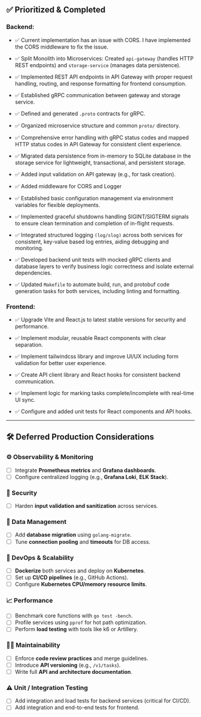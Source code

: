 ## ✅ Prioritized & Completed

### Backend:

* ✅ Current implementation has an issue with CORS. I have implemented the CORS middleware to fix the issue.

* ✅ Split Monolith into Microservices: Created `api-gateway` (handles HTTP REST endpoints) and `storage-service` (manages data persistence).

* ✅ Implemented REST API endpoints in API Gateway with proper request handling, routing, and response formatting for frontend consumption.

* ✅ Established gRPC communication between gateway and storage service.

* ✅ Defined and generated `.proto` contracts for gRPC.

* ✅ Organized microservice structure and common `proto/` directory.

* ✅ Comprehensive error handling with gRPC status codes and mapped HTTP status codes in API Gateway for consistent client experience.

* ✅ Migrated data persistence from in-memory to SQLite database in the storage service for lightweight, transactional, and persistent storage.

* ✅ Added input validation on API gateway (e.g., for task creation).

* ✅ Added middleware for CORS and Logger 

* ✅ Established basic configuration management via environment variables for flexible deployments.

* ✅ Implemented graceful shutdowns handling SIGINT/SIGTERM signals to ensure clean termination and completion of in-flight requests.

* ✅ Integrated structured logging `(log/slog)` across both services for consistent, key-value based log entries, aiding debugging and monitoring.

* ✅ Developed backend unit tests with mocked gRPC clients and database layers to verify business logic correctness and isolate external dependencies.

* ✅ Updated `Makefile` to automate build, run, and protobuf code generation tasks for both services, including linting and formatting.


### Frontend:

* ✅ Upgrade Vite and React.js to latest stable versions for security and performance.

* ✅ Implement modular, reusable React components with clear separation.

* ✅ Implement tailwindcss library and improve UI/UX including form validation for better user experience.

* ✅ Create API client library and React hooks for consistent backend communication.

* ✅ Implement logic for marking tasks complete/incomplete with real-time UI sync.

* ✅ Configure and added unit tests for React components and API hooks.

---

## 🛠️ Deferred Production Considerations

### ⚙️ Observability & Monitoring

* [ ] Integrate **Prometheus metrics** and **Grafana dashboards**.
* [ ] Configure centralized logging (e.g., **Grafana Loki**, **ELK Stack**).

### 🔐 Security

* [ ] Harden **input validation and sanitization** across services.

### 💃️ Data Management

* [ ] Add **database migration** using `golang-migrate`.
* [ ] Tune **connection pooling** and **timeouts** for DB access.

### 🚀 DevOps & Scalability

* [ ] **Dockerize** both services and deploy on **Kubernetes**.
* [ ] Set up **CI/CD pipelines** (e.g., GitHub Actions).
* [ ] Configure **Kubernetes CPU/memory resource limits**.

### 📈 Performance

* [ ] Benchmark core functions with `go test -bench`.
* [ ] Profile services using `pprof` for hot path optimization.
* [ ] Perform **load testing** with tools like k6 or Artillery.

### 🧑‍💻 Maintainability

* [ ] Enforce **code review practices** and merge guidelines.
* [ ] Introduce **API versioning** (e.g., `/v1/tasks`).
* [ ] Write full **API and architecture documentation**.

 ### ⚠️ Unit / Integration Testing 
 * [ ] Add integration and load tests for backend services (critical for CI/CD).
 * [ ] Add integration and end-to-end tests for frontend.
